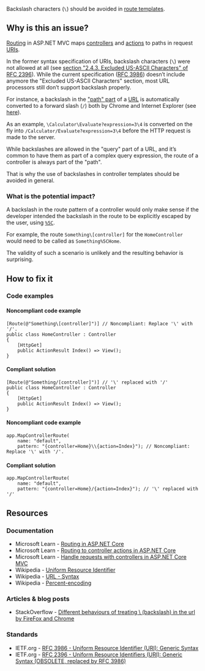 Backslash characters (`\`) should be avoided in [route templates](https://learn.microsoft.com/en-us/aspnet/core/fundamentals/routing#route-templates).
 
## Why is this an issue?
 
[Routing](https://learn.microsoft.com/en-us/aspnet/core/mvc/controllers/routing) in ASP.NET MVC maps [controllers](https://learn.microsoft.com/en-us/aspnet/core/mvc/controllers/actions#what-is-a-controller) and [actions](https://learn.microsoft.com/en-us/aspnet/core/mvc/controllers/actions#defining-actions) to paths in request [URIs](https://en.wikipedia.org/wiki/Uniform_Resource_Identifier).
 
In the former syntax specification of URIs, backslash characters (`\`) were not allowed at all (see [section "2.4.3. Excluded US-ASCII Characters" of RFC 2396](https://datatracker.ietf.org/doc/html/rfc2396/#section-2.4.3)). While the current specification ([RFC 3986](https://datatracker.ietf.org/doc/html/rfc3986)) doesn’t include anymore the "Excluded US-ASCII Characters" section, most URL processors still don’t support backslash properly.
 
For instance, a backslash in the ["path" part](https://datatracker.ietf.org/doc/html/rfc3986#section-3.3) of a [URL](https://en.wikipedia.org/wiki/URL#Syntax) is automatically converted to a forward slash (`/`) both by Chrome and Internet Explorer (see [here](https://stackoverflow.com/q/10438008)).
 
As an example, `\Calculator\Evaluate?expression=3\4` is converted on the fly into `/Calculator/Evaluate?expression=3\4` before the HTTP request is made to the server.
 
While backslashes are allowed in the "query" part of a URL, and it’s common to have them as part of a complex query expression, the route of a controller is always part of the "path".
 
That is why the use of backslashes in controller templates should be avoided in general.
 
### What is the potential impact?
 
A backslash in the route pattern of a controller would only make sense if the developer intended the backslash in the route to be explicitly escaped by the user, using [`%5C`](https://en.wikipedia.org/wiki/Percent-encoding#Character_data).
 
For example, the route `Something\[controller]` for the `HomeController` would need to be called as `Something%5CHome`.
 
The validity of such a scenario is unlikely and the resulting behavior is surprising.
 
## How to fix it
 
### Code examples
 
#### Noncompliant code example

    [Route(@"Something\[controller]")] // Noncompliant: Replace '\' with '/'.
    public class HomeController : Controller
    {
        [HttpGet]
        public ActionResult Index() => View();
    }

#### Compliant solution

    [Route(@"Something/[controller]")] // '\' replaced with '/'
    public class HomeController : Controller
    {
        [HttpGet]
        public ActionResult Index() => View();
    }

#### Noncompliant code example

    app.MapControllerRoute(
        name: "default",
        pattern: "{controller=Home}\\{action=Index}"); // Noncompliant: Replace '\' with '/'.

#### Compliant solution

    app.MapControllerRoute(
        name: "default",
        pattern: "{controller=Home}/{action=Index}"); // '\' replaced with '/'

## Resources
 
### Documentation
 
- Microsoft Learn - [Routing in ASP.NET Core](https://learn.microsoft.com/en-us/aspnet/core/fundamentals/routing)
- Microsoft Learn - [Routing to controller actions in ASP.NET
  Core](https://learn.microsoft.com/en-us/aspnet/core/mvc/controllers/routing)
- Microsoft Learn - [Handle requests with controllers in ASP.NET
  Core MVC](https://learn.microsoft.com/en-us/aspnet/core/mvc/controllers/actions)
- Wikipedia - [Uniform Resource Identifier](https://en.wikipedia.org/wiki/Uniform_Resource_Identifier)
- Wikipedia - [URL - Syntax](https://en.wikipedia.org/wiki/URL#Syntax)
- Wikipedia - [Percent-encoding](https://en.wikipedia.org/wiki/Percent-encoding)

### Articles & blog posts

- StackOverflow - [Different behaviours of treating \ (backslash) in the url by FireFox and
  Chrome](https://stackoverflow.com/questions/10438008)

### Standards

- IETF.org - [RFC 3986 - Uniform Resource Identifier (URI): Generic Syntax](https://datatracker.ietf.org/doc/html/rfc3986)
- IETF.org - [RFC 2396 - Uniform Resource Identifiers (URI): Generic Syntax (OBSOLETE,
  replaced by RFC 3986)](https://datatracker.ietf.org/doc/html/rfc2396)